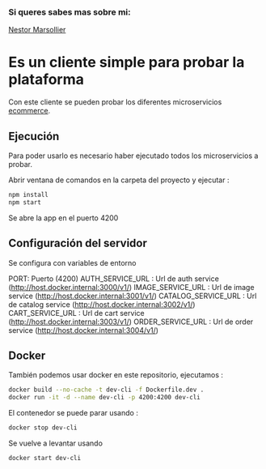 ### Si queres sabes mas sobre mi:
[Nestor Marsollier](https://github.com/nmarsollier/profile)

# Es un cliente simple para probar la plataforma

Con este cliente se pueden probar los diferentes microservicios [ecommerce](https://github.com/nmarsollier/ecommerce).

## Ejecución

Para poder usarlo es necesario haber ejecutado todos los microservicios a probar.

Abrir ventana de comandos en la carpeta del proyecto y ejecutar :

```bash
npm install
npm start
```

Se abre la app en el puerto 4200

## Configuración del servidor

Se configura con variables de entorno

PORT: Puerto (4200)
AUTH_SERVICE_URL : Url de auth service (http://host.docker.internal:3000/v1/)
IMAGE_SERVICE_URL : Url de image service (http://host.docker.internal:3001/v1/)
CATALOG_SERVICE_URL : Url de catalog service (http://host.docker.internal:3002/v1/)
CART_SERVICE_URL : Url de cart service (http://host.docker.internal:3003/v1/)
ORDER_SERVICE_URL : Url de order service (http://host.docker.internal:3004/v1/)

## Docker

También podemos usar docker en este repositorio, ejecutamos :

```bash
docker build --no-cache -t dev-cli -f Dockerfile.dev .
docker run -it -d --name dev-cli -p 4200:4200 dev-cli
```

El contenedor se puede parar usando :

```bash
docker stop dev-cli
```

Se vuelve a levantar usando

```bash
docker start dev-cli
```
